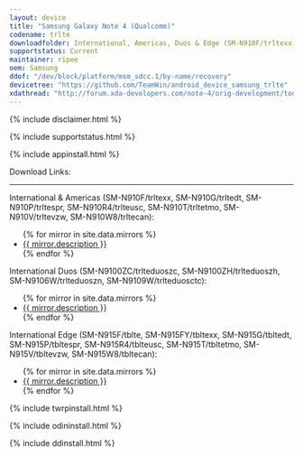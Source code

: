 ```yaml
---
layout: device
title: "Samsung Galaxy Note 4 (Qualcomm)"
codename: trlte
downloadfolder: International, Americas, Duos & Edge (SM-N910F/trltexx, SM-N910G/trltedt, SM-N910P/trltespr, SM-N910R4/trlteusc, SM-N910T/trltetmo, SM-N910V/trltevzw, SM-N910W8/trltecan)|trlte|International Duos (SM-N9100ZC/trlteduoszc, SM-N9100ZH/trlteduoszh, SM-N9106W/trlteduoszn, SM-N9109W/trlteduosctc)|trlteduos
supportstatus: Current
maintainer: ripee
oem: Samsung
ddof: "/dev/block/platform/msm_sdcc.1/by-name/recovery"
devicetree: "https://github.com/TeamWin/android_device_samsung_trlte"
xdathread: "http://forum.xda-developers.com/note-4/orig-development/tool-utility-twrp-2-8-1-x-teamwin-t2956011"
---
```


{% include disclaimer.html %}

{% include supportstatus.html %}

{% include appinstall.html %}

<div class='page-heading'>Download Links:</div>
<hr />
<p class="text">International & Americas (SM-N910F/trltexx, SM-N910G/trltedt, SM-N910P/trltespr, SM-N910R4/trlteusc, SM-N910T/trltetmo, SM-N910V/trltevzw, SM-N910W8/trltecan):</p>
<ul>
{% for mirror in site.data.mirrors %}
  <li>
    <a href="{{ mirror.baseurl }}trlte">
      {{ mirror.description }}
    </a>
  </li>
{% endfor %}
</ul>
<p class="text">International Duos (SM-N9100ZC/trlteduoszc, SM-N9100ZH/trlteduoszh, SM-N9106W/trlteduoszn, SM-N9109W/trlteduosctc):</p>
<ul>
{% for mirror in site.data.mirrors %}
  <li>
    <a href="{{ mirror.baseurl }}trlteduos">
      {{ mirror.description }}
    </a>
  </li>
{% endfor %}
</ul>
<p class="text">International Edge (SM-N915F/tblte, SM-N915FY/tbltexx, SM-N915G/tbltedt, SM-N915P/tbltespr, SM-N915R4/tblteusc, SM-N915T/tbltetmo, SM-N915V/tbltevzw, SM-N915W8/tbltecan):</p>
<ul>
{% for mirror in site.data.mirrors %}
  <li>
    <a href="{{ mirror.baseurl }}tblte">
      {{ mirror.description }}
    </a>
  </li>
{% endfor %}
</ul>

{% include twrpinstall.html %}

{% include odininstall.html %}

{% include ddinstall.html %}